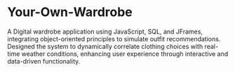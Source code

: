 # Your-Own-Wardrobe
A Digital wardrobe application using JavaScript, SQL, and JFrames, integrating object-oriented principles to simulate outfit recommendations. Designed the system to dynamically correlate clothing choices with real-time weather conditions, enhancing user experience through interactive and data-driven functionality.
